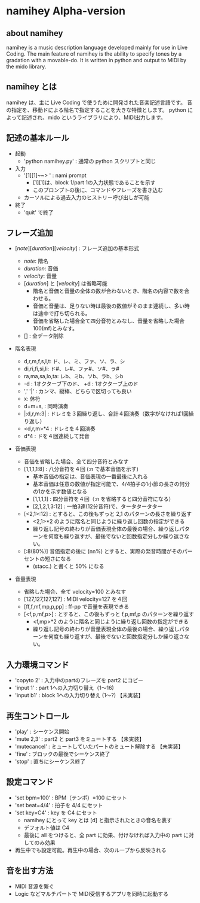 
namihey Alpha-version
======================

about namihey
--------------

namihey is a music description language developed mainly for use in Live Coding.
The main feature of namihey is the ability to specify tones by a gradation with a movable-do.
It is written in python and output to MIDI by the mido library.



namihey とは
------------

namihey は、主に Live Coding で使うために開発された音楽記述言語です。
音の指定を、移動ドによる階名で指定することを大きな特徴とします。
python によって記述され、mido というライブラリにより、MIDI出力します。



記述の基本ルール
--------------

- 起動
    - 'python namihey.py'  : 通常の python スクリプトと同じ
- 入力
    - '[1][1]~~> ' : nami prompt
        - [1][1]は、block 1/part 1の入力状態であることを示す
        - このプロンプトの後に、コマンドやフレーズを書き込む
    - カーソルによる過去入力のヒストリー呼び出しが可能
- 終了
    - 'quit' で終了

フレーズ追加
-----------

- [*note*][*duration*][*velocity*] : フレーズ追加の基本形式
    - *note*: 階名
    - *duration*: 音価
    - *velocity*: 音量
    - [*duration*] と [*velocity*] は省略可能
        - 階名と音価と音量の全体の数が合わないとき、階名の内容で数を合わせる。
        - 音価と音量は、足りない時は最後の数値がそのまま連続し、多い時は途中で打ち切られる。
        - 音価を省略した場合全て四分音符とみなし、音量を省略した場合100(mf)とみなす。
    - [] : 全データ削除

- 階名表現
    - d,r,m,f,s,l,t: ド、レ、ミ、ファ、ソ、ラ、シ
    - di,ri,fi,si,li: ド#、レ#、ファ#、ソ#、ラ#
    - ra,ma,sa,lo,ta: レb、ミb、ソb、ラb、シb
    - -d : 1オクターブ下のド、 +d : 1オクターブ上のド
    - ',' '|' : カンマ、縦棒、どちらで区切っても良い
    - x: 休符
    - d=m=s, : 同時演奏
    - |:d,r,m:3| : ドレミを３回繰り返し、合計４回演奏（数字がなければ1回繰り返し）
    - <d,r,m>*4 : ドレミを４回演奏
    - d*4 : ドを４回連続して発音

- 音価表現
    - 音価を省略した場合、全て四分音符とみなす
    - [1,1,1,1:8] : 八分音符を４回 (:n で基本音価を示す)
        - 基本音価の指定は、音価表現の一番最後に入れる
        - 基本音価は任意の数値が指定可能で、4/4拍子の1小節の長さの何分の1かを示す数値となる
        - [1,1,1,1] : 四分音符を４回（:n を省略すると四分音符になる）
        - [2,1,2,1,3:12] : 一拍3連(12分音符)で、タータタータター
    - [<2,1>:12] : とすると、この後もずっと 2,1 のパターンの長さを繰り返す
        - <2,1>*2 のように階名と同じように繰り返し回数の指定ができる
        - 繰り返し記号の終わりが音価表現全体の最後の場合、繰り返しパターンを何度も繰り返すが、最後でないと回数指定分しか繰り返さない。
    - [:8(80%)] 音価指定の後に (nn%) とすると、実際の発音時間がそのパーセントの短さになる
        - (stacc.) と書くと 50% になる

- 音量表現
    - 省略した場合、全て velocity=100 とみなす
    - [127,127,127,127] : MIDI velocity=127 を４回
    - [ff,f,mf,mp,p,pp] : ff-pp で音量を表現できる
    - [<f,p,mf,p>] : とすると、この後もずっと f,p,mf,p のパターンを繰り返す
        - <f,mp>*2 のように階名と同じように繰り返し回数の指定ができる
        - 繰り返し記号の終わりが音量表現全体の最後の場合、繰り返しパターンを何度も繰り返すが、最後でないと回数指定分しか繰り返さない。

入力環境コマンド
----------------

- 'copyto 2' : 入力中のpartのフレーズを part2 にコピー
- 'input 1' : part 1への入力切り替え（1〜16)
- 'input b1' : block 1への入力切り替え (1〜?)     【未実装】

再生コントロール
--------------

- 'play' : シーケンス開始
- 'mute 2,3' : part2 と part3 をミュートする        【未実装】
- 'mutecancel' : ミュートしていたパートのミュート解除する    【未実装】
- 'fine' : ブロックの最後でシーケンス終了
- 'stop' : 直ちにシーケンス終了

設定コマンド
-----------

- 'set bpm=100' : BPM（テンポ）=100 にセット
- 'set beat=4/4' : 拍子を 4/4 にセット
- 'set key=C4' : key を C4 にセット
    - namihey にとって key とは [d] と指示されたときの音名を表す
    - デフォルト値は C4
    - 最後に all をつけると、全 part に効果、付けなければ入力中の part に対してのみ効果
- 再生中でも設定可能。再生中の場合、次のループから反映される

音を出す方法
----------

- MIDI 音源を繋ぐ
- Logic などマルチパートで MIDI受信するアプリを同時に起動する

